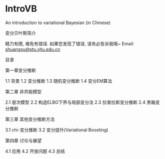 # IntroVB
An introduction to variational Bayesian (in Chinese)

变分贝叶斯简介

精力有限, 难免有错误. 如果您发现了错误, 请务必告诉我哦~
Email: shuangxu@stu.xjtu.edu.cn


目录

第一章变分推断

1.1 背景
1.2 变分推断
1.3 随机变分推断
1.4 变分EM算法

第二章 非共轭模型

2.1 层次模型
2.2 构造ELBO下界与局部变分法
2.3 拉普拉斯变分推断
2.4 黑箱变分推断

第三章 其他变分推断方法

3.1 chi-变分推断
3.2 变分提升(Variational Boosting) 

第四章 讨论与展望

4.1 应用
4.2 开放问题
4.3 总结
